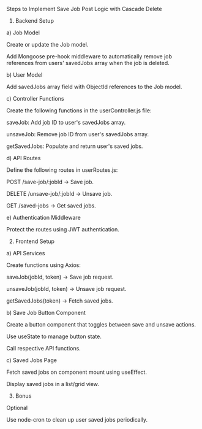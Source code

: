 Steps to Implement Save Job Post Logic with Cascade Delete

1. Backend Setup

a) Job Model

Create or update the Job model.

Add Mongoose pre-hook middleware to automatically remove job references from users' savedJobs array when the job is deleted.

b) User Model

Add savedJobs array field with ObjectId references to the Job model.

c) Controller Functions

Create the following functions in the userController.js file:

saveJob: Add job ID to user's savedJobs array.

unsaveJob: Remove job ID from user's savedJobs array.

getSavedJobs: Populate and return user's saved jobs.

d) API Routes

Define the following routes in userRoutes.js:

POST /save-job/:jobId → Save job.

DELETE /unsave-job/:jobId → Unsave job.

GET /saved-jobs → Get saved jobs.

e) Authentication Middleware

Protect the routes using JWT authentication.

2. Frontend Setup

a) API Services

Create functions using Axios:

saveJob(jobId, token) → Save job request.

unsaveJob(jobId, token) → Unsave job request.

getSavedJobs(token) → Fetch saved jobs.

b) Save Job Button Component

Create a button component that toggles between save and unsave actions.

Use useState to manage button state.

Call respective API functions.

c) Saved Jobs Page

Fetch saved jobs on component mount using useEffect.

Display saved jobs in a list/grid view.

3. Bonus

Optional

Use node-cron to clean up user saved jobs periodically.
